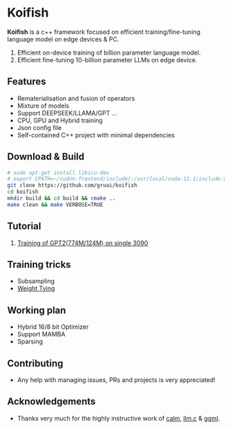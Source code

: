 # Koifish

**Koifish** is a c++ framework focused on efficient training/fine-tuning language model on edge devices & PC. 
1. Efficient on-device training of billion parameter language model.
2. Efficient fine-tuning 10-billion parameter LLMs on edge device.

## Features

- Rematerialisation and fusion of operators
- Mixture of models
- Support DEEPSEEK/LLAMA/GPT ...
- CPU, GPU and Hybrid training
- Json config file
- Self-contained C++ project with minimal dependencies

## Download & Build

```bash
# sudo apt-get install libicu-dev
# export CPATH=~/cudnn-frontend/include/:/usr/local/cuda-12.1/include:$CPATH        # maybe need this to export CPATH
git clone https://github.com/gruai/koifish
cd koifish
mkdir build && cd build && cmake ..
make clean && make VERBOSE=TRUE
```

## Tutorial

1.    [Training of GPT2(774M/124M) on single 3090](cases/tutorial_gpt2.md)

## Training tricks
- Subsampling
- [Weight Tying](cases/tricks/WeightTying.md)


## Working plan
- Hybrid 16/8 bit Optimizer
- Support MAMBA
- Sparsing

## Contributing

- Any help with managing issues, PRs and projects is very appreciated!
  
## Acknowledgements

* Thanks very much for the highly instructive work of [calm](https://github.com/zeux/calm), [llm.c](https://github.com/karpathy/llm.c) & [ggml](https://github.com/ggerganov/ggml).
